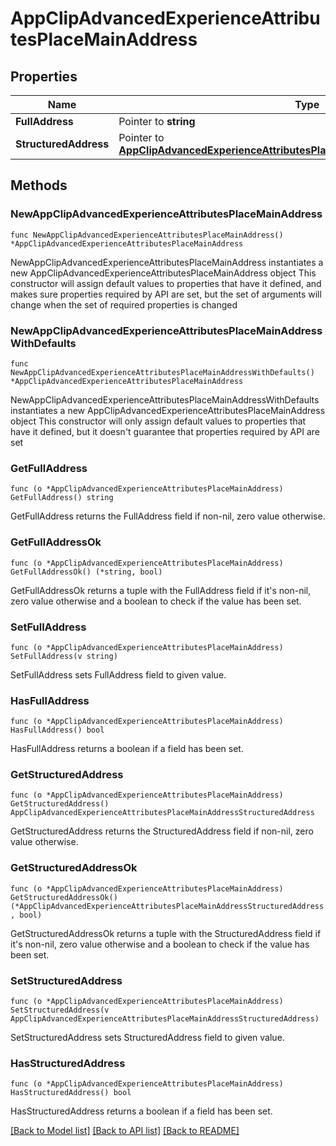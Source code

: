 # AppClipAdvancedExperienceAttributesPlaceMainAddress

## Properties

Name | Type | Description | Notes
------------ | ------------- | ------------- | -------------
**FullAddress** | Pointer to **string** |  | [optional] 
**StructuredAddress** | Pointer to [**AppClipAdvancedExperienceAttributesPlaceMainAddressStructuredAddress**](AppClipAdvancedExperienceAttributesPlaceMainAddressStructuredAddress.md) |  | [optional] 

## Methods

### NewAppClipAdvancedExperienceAttributesPlaceMainAddress

`func NewAppClipAdvancedExperienceAttributesPlaceMainAddress() *AppClipAdvancedExperienceAttributesPlaceMainAddress`

NewAppClipAdvancedExperienceAttributesPlaceMainAddress instantiates a new AppClipAdvancedExperienceAttributesPlaceMainAddress object
This constructor will assign default values to properties that have it defined,
and makes sure properties required by API are set, but the set of arguments
will change when the set of required properties is changed

### NewAppClipAdvancedExperienceAttributesPlaceMainAddressWithDefaults

`func NewAppClipAdvancedExperienceAttributesPlaceMainAddressWithDefaults() *AppClipAdvancedExperienceAttributesPlaceMainAddress`

NewAppClipAdvancedExperienceAttributesPlaceMainAddressWithDefaults instantiates a new AppClipAdvancedExperienceAttributesPlaceMainAddress object
This constructor will only assign default values to properties that have it defined,
but it doesn't guarantee that properties required by API are set

### GetFullAddress

`func (o *AppClipAdvancedExperienceAttributesPlaceMainAddress) GetFullAddress() string`

GetFullAddress returns the FullAddress field if non-nil, zero value otherwise.

### GetFullAddressOk

`func (o *AppClipAdvancedExperienceAttributesPlaceMainAddress) GetFullAddressOk() (*string, bool)`

GetFullAddressOk returns a tuple with the FullAddress field if it's non-nil, zero value otherwise
and a boolean to check if the value has been set.

### SetFullAddress

`func (o *AppClipAdvancedExperienceAttributesPlaceMainAddress) SetFullAddress(v string)`

SetFullAddress sets FullAddress field to given value.

### HasFullAddress

`func (o *AppClipAdvancedExperienceAttributesPlaceMainAddress) HasFullAddress() bool`

HasFullAddress returns a boolean if a field has been set.

### GetStructuredAddress

`func (o *AppClipAdvancedExperienceAttributesPlaceMainAddress) GetStructuredAddress() AppClipAdvancedExperienceAttributesPlaceMainAddressStructuredAddress`

GetStructuredAddress returns the StructuredAddress field if non-nil, zero value otherwise.

### GetStructuredAddressOk

`func (o *AppClipAdvancedExperienceAttributesPlaceMainAddress) GetStructuredAddressOk() (*AppClipAdvancedExperienceAttributesPlaceMainAddressStructuredAddress, bool)`

GetStructuredAddressOk returns a tuple with the StructuredAddress field if it's non-nil, zero value otherwise
and a boolean to check if the value has been set.

### SetStructuredAddress

`func (o *AppClipAdvancedExperienceAttributesPlaceMainAddress) SetStructuredAddress(v AppClipAdvancedExperienceAttributesPlaceMainAddressStructuredAddress)`

SetStructuredAddress sets StructuredAddress field to given value.

### HasStructuredAddress

`func (o *AppClipAdvancedExperienceAttributesPlaceMainAddress) HasStructuredAddress() bool`

HasStructuredAddress returns a boolean if a field has been set.


[[Back to Model list]](../README.md#documentation-for-models) [[Back to API list]](../README.md#documentation-for-api-endpoints) [[Back to README]](../README.md)


